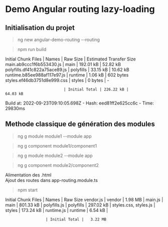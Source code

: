 # Demo Angular routing lazy-loading

## Initialisation du projet

> ng new angular-demo-routing --routing  

> npm run build  

Initial Chunk Files           | Names         |  Raw Size | Estimated Transfer Size
main.ab9ccc1f6b553430.js      | main          | 192.01 kB |                52.82 kB
polyfills.df41c822a75ace89.js | polyfills     |  33.15 kB |                10.62 kB
runtime.b85ee988af117e97.js   | runtime       |   1.06 kB |               602 bytes
styles.ef46db3751d8e999.css   | styles        |   0 bytes |                       -

                              | Initial Total | 226.22 kB |                64.03 kB

Build at: 2022-09-23T09:10:05.698Z - Hash: eed81ff2e625cc6c - Time: 29830ms

## Methode classique de génération des modules

> ng g module module1 --module app  

> ng g component module1/component1  

> ng g module module2 --module app  

> ng g component module2/component2  

Alimentation des .html  
Ajout des routes dans app-routing.module.ts  

> npm start  

Initial Chunk Files   | Names         |  Raw Size
vendor.js             | vendor        |   1.98 MB |
main.js               | main          | 801.33 kB |
polyfills.js          | polyfills     | 297.02 kB |
styles.css, styles.js | styles        | 173.24 kB |
runtime.js            | runtime       |   6.54 kB |

                      | Initial Total |   3.22 MB

